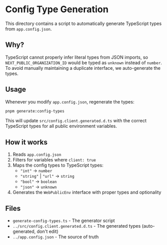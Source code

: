 # Config Type Generation

This directory contains a script to automatically generate TypeScript types from `app.config.json`.

## Why?

TypeScript cannot properly infer literal types from JSON imports, so `NEXT_PUBLIC_ORGANIZATION_ID` would be typed as `unknown` instead of `number`. To avoid manually maintaining a duplicate interface, we auto-generate the types.

## Usage

Whenever you modify `app.config.json`, regenerate the types:

```bash
pnpm generate:config-types
```

This will update `src/config.client.generated.d.ts` with the correct TypeScript types for all public environment variables.

## How it works

1. Reads `app.config.json`
2. Filters for variables where `client: true`
3. Maps the config types to TypeScript types:
   - `"int"` → `number`
   - `"string"` | `"url"` → `string`
   - `"bool"` → `boolean`
   - `"json"` → `unknown`
4. Generates the `WebPublicEnv` interface with proper types and optionality

## Files

- `generate-config-types.ts` - The generator script
- `../src/config.client.generated.d.ts` - The generated types (auto-generated, don't edit)
- `../app.config.json` - The source of truth
